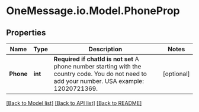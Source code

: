 # OneMessage.io.Model.PhoneProp

## Properties

Name | Type | Description | Notes
------------ | ------------- | ------------- | -------------
**Phone** | **int** | **Required if chatId is not set**  A phone number starting with the country code. You do not need to add your number.   USA example: 12020721369. | [optional] 

[[Back to Model list]](../README.md#documentation-for-models) [[Back to API list]](../README.md#documentation-for-api-endpoints) [[Back to README]](../README.md)


